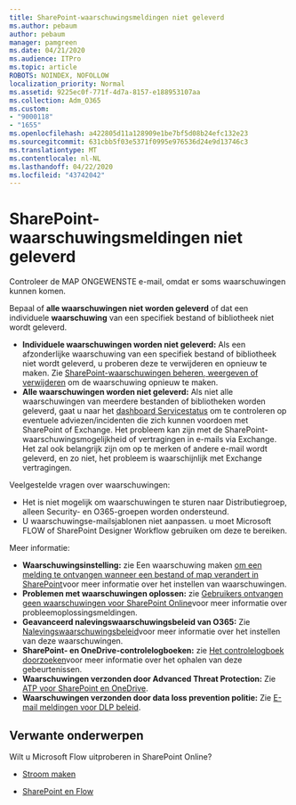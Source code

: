 ```yaml
---
title: SharePoint-waarschuwingsmeldingen niet geleverd
ms.author: pebaum
author: pebaum
manager: pamgreen
ms.date: 04/21/2020
ms.audience: ITPro
ms.topic: article
ROBOTS: NOINDEX, NOFOLLOW
localization_priority: Normal
ms.assetid: 9225ec0f-771f-4d7a-8157-e188953107aa
ms.collection: Adm_O365
ms.custom:
- "9000118"
- "1655"
ms.openlocfilehash: a422805d11a128909e1be7bf5d08b24efc132e23
ms.sourcegitcommit: 631cbb5f03e5371f0995e976536d24e9d13746c3
ms.translationtype: MT
ms.contentlocale: nl-NL
ms.lasthandoff: 04/22/2020
ms.locfileid: "43742042"
---
```

# <a name="sharepoint-alert-notifications-not-delivered"></a>SharePoint-waarschuwingsmeldingen niet geleverd

Controleer de MAP ONGEWENSTE e-mail, omdat er soms waarschuwingen kunnen komen.

Bepaal of **alle waarschuwingen niet worden geleverd** of dat een individuele **waarschuwing** van een specifiek bestand of bibliotheek niet wordt geleverd.

- **Individuele waarschuwingen worden niet geleverd:** Als een afzonderlijke waarschuwing van een specifiek bestand of bibliotheek niet wordt geleverd, u proberen deze te verwijderen en opnieuw te maken. Zie [SharePoint-waarschuwingen beheren, weergeven of verwijderen](https://support.office.com/article/manage-view-or-delete-sharepoint-alerts-99dfb19c-9a90-4a8c-aba1-aa8c8afb0de2) om de waarschuwing opnieuw te maken.
- **Alle waarschuwingen worden niet geleverd:** Als niet alle waarschuwingen van meerdere bestanden of bibliotheken worden geleverd, gaat u naar het [dashboard Servicestatus](https://admin.microsoft.com/AdminPortal/Home#/servicehealth) om te controleren op eventuele adviezen/incidenten die zich kunnen voordoen met SharePoint of Exchange. Het probleem kan zijn met de SharePoint-waarschuwingsmogelijkheid of vertragingen in e-mails via Exchange. Het zal ook belangrijk zijn om op te merken of andere e-mail wordt geleverd, en zo niet, het probleem is waarschijnlijk met Exchange vertragingen.

Veelgestelde vragen over waarschuwingen:

- Het is niet mogelijk om waarschuwingen te sturen naar Distributiegroep, alleen Security- en O365-groepen worden ondersteund.
- U waarschuwingse-mailsjablonen niet aanpassen. u moet Microsoft FLOW of SharePoint Designer Workflow gebruiken om deze te bereiken.

Meer informatie:

- **Waarschuwingsinstelling:** zie Een waarschuwing maken [om een melding te ontvangen wanneer een bestand of map verandert in SharePoint](https://support.office.com/article/create-an-alert-to-get-notified-when-a-file-or-folder-changes-in-sharepoint-e5a79e7b-a146-46da-a9ef-d65409ba8918)voor meer informatie over het instellen van waarschuwingen.
- **Problemen met waarschuwingen oplossen:** zie [Gebruikers ontvangen geen waarschuwingen voor SharePoint Online](https://docs.microsoft.com/sharepoint/support/sites/no-alert-notifications)voor meer informatie over probleemoplossingsmeldingen.
- **Geavanceerd nalevingswaarschuwingsbeleid van O365:** Zie [Nalevingswaarschuwingsbeleid](https://docs.microsoft.com/office365/securitycompliance/alert-policies)voor meer informatie over het instellen van deze waarschuwingen.
- **SharePoint- en OneDrive-controlelogboeken:** zie [Het controlelogboek doorzoeken](https://docs.microsoft.com/office365/securitycompliance/search-the-audit-log-in-security-and-compliance#search-the-audit-log)voor meer informatie over het ophalen van deze gebeurtenissen.
- **Waarschuwingen verzonden door Advanced Threat Protection:** Zie [ATP voor SharePoint en OneDrive](https://docs.microsoft.com/office365/securitycompliance/atp-for-spo-odb-and-teams).
- **Waarschuwingen verzonden door data loss prevention politie:** Zie [E-mail meldingen voor DLP beleid](https://docs.microsoft.com/office365/securitycompliance/use-notifications-and-policy-tips).

## <a name="related-topics"></a>Verwante onderwerpen

Wilt u Microsoft Flow uitproberen in SharePoint Online?

- [Stroom maken](https://support.office.com/article/a9c3e03b-0654-46af-a254-20252e580d01)

- [SharePoint en Flow](https://flow.microsoft.com//blog/sharepoint-and-flow/)
